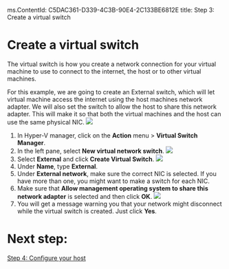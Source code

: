 ms.ContentId: C5DAC361-D339-4C3B-90E4-2C133BE6812E
title: Step 3: Create a virtual switch

# Create a virtual switch #

The virtual switch is how you create a network connection for your virtual machine to use to connect to the internet, the host or to other virtual machines.

For this example, we are going to create an External switch, which will let virtual machine access the internet using the host machines network adapter. We will also set the switch to allow the host to share this network adapter. This will make it so that both the virtual machines and the host can use the same physical NIC.
![](\media\virtual_switch_manager.png)
1. In Hyper-V manager, click on the **Action** menu > **Virtual Switch Manager**.
2. In the left pane, select **New virtual network switch**.
![](\media\new_switch.png)
3. Select **External** and click **Create Virtual Switch**. 
![](\media\share_nic.png)
4. Under **Name**, type **External**.
5. Under **External network**, make sure the correct NIC is selected. If you have more than one, you might want to make a switch for each NIC.
6. Make sure that **Allow management operating system to share this network adapter** is selected and then click **OK**. 
![](\media\network_warning.png)
7. You will get a message warning you that your network might disconnect while the virtual switch is created. Just click **Yes**.

# Next step: #
[Step 4: Configure your host](step4.md)
